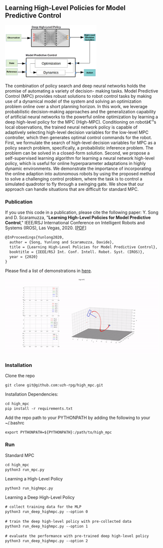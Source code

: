 ## Learning High-Level Policies for Model Predictive Control

<!-- ![Method](docs/figures/MethodOverview.png) -->
<img src="docs/figures/MethodOverview.png" alt="drawing" style="width:300px;"/>


The combination of policy search and deep neural networks holds the promise of automating a variety of decision- making tasks. Model Predictive Control (MPC) provides robust solutions to robot control tasks by making use of a dynamical model of the system and solving an optimization problem online over a short planning horizon. In this work, we leverage probabilistic decision-making approaches and the generalization capability of artificial neural networks to the powerful online optimization by learning a deep high-level policy for the MPC (High-MPC). Conditioning on robotâ€™s local observations, the trained neural network policy is capable of adaptively selecting high-level decision variables for the low-level MPC controller, which then generates optimal control commands for the robot. First, we formulate the search of high-level decision variables for MPC as a policy search problem, specifically, a probabilistic inference problem. The problem can be solved in a closed-form solution. Second, we propose a self-supervised learning algorithm for learning a neural network high-level policy, which is useful for online hyperparameter adaptations in highly dynamic environments. We demonstrate the importance of incorporating the online adaption into autonomous robots by using the proposed method to solve a challenging control problem, where the task is to control a simulated quadrotor to fly through a swinging gate. We show that our approach can handle situations that are difficult for standard MPC.

### Publication

If you use this code in a publication, please cite the following paper:
Y. Song and D. Scaramuzza, 
"**Learning High-Level Policies for Model Predictive Control**,"
IEEE/RSJ International Conference on Intelligent Robots and Systems (IROS), Las Vegas, 2020. [[PDF](http://rpg.ifi.uzh.ch/docs/IROS20_Yunlong.pdf)]

```
@InProceedings{Yunlong2020,
  author = {Song, Yunlong and Scaramuzza, Davide},
  title = {Learning High-Level Policies for Model Predictive Control},
  booktitle = {IEEE/RSJ Int. Conf. Intell. Robot. Syst. (IROS)},
  year = {2020}
}
```

Please find a list of demonstrations in [here](docs/gifs/README.md). 

![High_MPC_Demo](docs/gifs/high_mpc_trail2.gif)

### Installation 

Clone the repo

```
git clone git@github.com:uzh-rpg/high_mpc.git
```

Installation Dependencies:

```
cd high_mpc
pip install -r requirements.txt
```

Add the repo path to your PYTHONPATH by adding the following to your ~/.bashrc

```
export PYTHONPATH=${PYTHONPATH}:/path/to/high_mpc
```

### Run 

Standard MPC

```
cd high_mpc
python3 run_mpc.py
```

Learning a High-Level Policy

```
python3 run_highmpc.py 
```

Learning a Deep High-Level Policy

```
# collect training data for the MLP
python3 run_deep_highmpc.py --option 0

# train the deep high-level policy with pre-collected data
python3 run_deep_highmpc.py --option 1

# evaluate the performance with pre-trained deep high-level policy
python3 run_deep_highmpc.py --option 2
```

